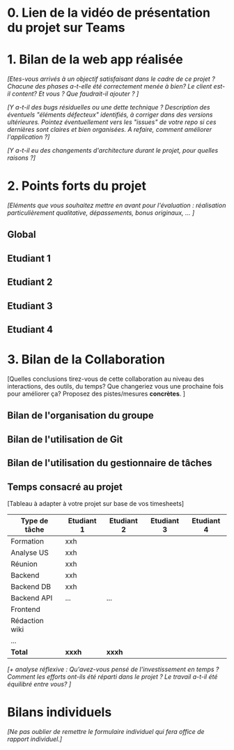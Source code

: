 # 0. Lien de la vidéo de présentation du projet sur Teams

# 1. Bilan de la web app réalisée

_[Etes-vous arrivés à un objectif satisfaisant dans le cadre de ce projet ? Chacune des phases a-t-elle été correctement menée à bien?  Le client est-il content?  Et vous ? Que faudrait-il ajouter ? ]_

_[Y a-t-il des bugs résiduelles ou une dette technique ? Description des éventuels "éléments défecteux" identifiés, à corriger dans des versions ultérieures. Pointez éventuellement vers les "issues" de votre repo si ces dernières sont claires et bien organisées. A refaire, comment améliorer l'application ?]_

_[Y a-t-il eu des changements d'architecture durant le projet, pour quelles raisons ?]_

# 2. Points forts du projet

_[Eléments que vous souhaitez mettre en avant pour l'évaluation : réalisation particulièrement qualitative, dépassements, bonus originaux, ... ]_

## Global 

## Etudiant 1

## Etudiant 2

## Etudiant 3

## Etudiant 4

# 3. Bilan de la Collaboration

[Quelles conclusions tirez-vous de cette collaboration au niveau des interactions, des outils, du temps?  Que changeriez vous une prochaine fois pour améliorer ça? Proposez des pistes/mesures **concrètes**. ]

## Bilan de l'organisation du groupe

## Bilan de l'utilisation de Git

## Bilan de l'utilisation du gestionnaire de tâches

## Temps consacré au projet 

[Tableau à adapter à votre projet sur base de vos timesheets]

| Type de tâche | Etudiant 1 | Etudiant 2 | Etudiant 3 |  Etudiant 4 |
|---------------|------------|------------|------------|------------|
| Formation     |      xxh   |            |            |            |
| Analyse US    |      xxh   |            |            |            |
| Réunion       |      xxh   |            |            |            |
| Backend       |      xxh   |            |            |            |
| Backend DB    |      xxh   |            |            |            |
| Backend API   |      ...   | ...        |            |            |
| Frontend      |            |            |            |            |
| Rédaction wiki|            |            |            |            |
| ...           |            |            |            |            |
| **Total**     |   **xxxh** |**xxxh**    |            |            |

_[+ analyse réflexive : Qu'avez-vous pensé de l'investissement en temps ? Comment les efforts ont-ils été réparti dans le projet ? Le travail a-t-il été équilibré entre vous?  ]_


# Bilans individuels

_[Ne pas oublier de remettre le formulaire individuel qui fera office de rapport individuel.]_
